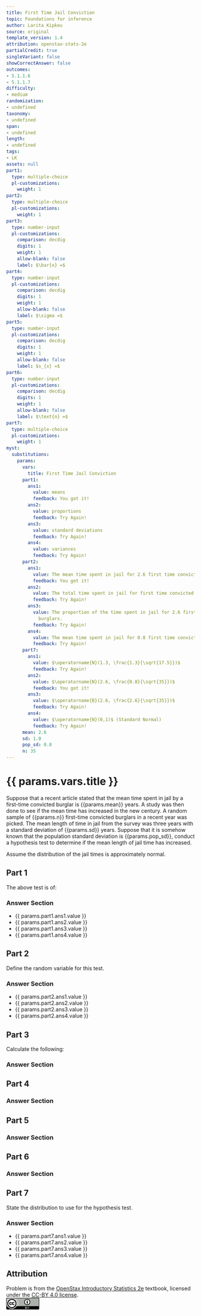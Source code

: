 ```yaml
---
title: First Time Jail Conviction
topic: Foundations for inference
author: Larita Kipkeu
source: original
template_version: 1.4
attribution: openstax-stats-2e
partialCredit: true
singleVariant: false
showCorrectAnswer: false
outcomes:
- 5.1.1.6
- 5.1.1.7
difficulty:
- medium
randomization:
- undefined
taxonomy:
- undefined
span:
- undefined
length:
- undefined
tags:
- LK
assets: null
part1:
  type: multiple-choice
  pl-customizations:
    weight: 1
part2:
  type: multiple-choice
  pl-customizations:
    weight: 1
part3:
  type: number-input
  pl-customizations:
    comparison: decdig
    digits: 1
    weight: 1
    allow-blank: false
    label: $\bar{x} =$
part4:
  type: number-input
  pl-customizations:
    comparison: decdig
    digits: 1
    weight: 1
    allow-blank: false
    label: $\sigma =$
part5:
  type: number-input
  pl-customizations:
    comparison: decdig
    digits: 1
    weight: 1
    allow-blank: false
    label: $s_{x} =$
part6:
  type: number-input
  pl-customizations:
    comparison: decdig
    digits: 1
    weight: 1
    allow-blank: false
    label: $\text{n} =$
part7:
  type: multiple-choice
  pl-customizations:
    weight: 1
myst:
  substitutions:
    params:
      vars:
        title: First Time Jail Conviction
      part1:
        ans1:
          value: means
          feedback: You got it!
        ans2:
          value: proportions
          feedback: Try Again!
        ans3:
          value: standard deviations
          feedback: Try Again!
        ans4:
          value: variances
          feedback: Try Again!
      part2:
        ans1:
          value: The mean time spent in jail for 2.6 first time convicted burglars.
          feedback: You got it!
        ans2:
          value: The total time spent in jail for first time convicted burglars.
          feedback: Try Again!
        ans3:
          value: The proportion of the time spent in jail for 2.6 first time convicted
            burglars.
          feedback: Try Again!
        ans4:
          value: The mean time spent in jail for 0.8 first time convicted burglars.
          feedback: Try Again!
      part7:
        ans1:
          value: $\operatorname{N}(1.3, \frac{1.3}{\sqrt{17.5}})$
          feedback: Try Again!
        ans2:
          value: $\operatorname{N}(2.6, \frac{0.8}{\sqrt{35}})$
          feedback: You got it!
        ans3:
          value: $\operatorname{B}(2.6, \frac{2.6}{\sqrt{35}})$
          feedback: Try Again!
        ans4:
          value: $\operatorname{N}(0,1)$ (Standard Normal)
          feedback: Try Again!
      mean: 2.6
      sd: 1.0
      pop_sd: 0.8
      n: 35
---
```

# {{ params.vars.title }}
Suppose that a recent article stated that the mean time spent in jail by a first-time convicted burglar is {{params.mean}} years. A study was then done to see if the mean time has increased in the new century. A random sample of {{params.n}} first-time convicted burglars in a recent year was picked. The mean length of time in jail from the survey was three years with a standard deviation of {{params.sd}} years. Suppose that it is somehow known that the population standard deviation is {{params.pop_sd}}, conduct a hypothesis test to determine if the mean length of jail time has increased.

Assume the distribution of the jail times is approximately normal.

## Part 1

The above test is of:

### Answer Section

- {{ params.part1.ans1.value }}
- {{ params.part1.ans2.value }}
- {{ params.part1.ans3.value }}
- {{ params.part1.ans4.value }}

## Part 2

Define the random variable for this test.

### Answer Section

- {{ params.part2.ans1.value }}
- {{ params.part2.ans2.value }}
- {{ params.part2.ans3.value }}
- {{ params.part2.ans4.value }}

## Part 3

Calculate the following:

### Answer Section

## Part 4

### Answer Section

## Part 5

### Answer Section

## Part 6

### Answer Section

## Part 7

State the distribution to use for the hypothesis test.

### Answer Section

- {{ params.part7.ans1.value }}
- {{ params.part7.ans2.value }}
- {{ params.part7.ans3.value }}
- {{ params.part7.ans4.value }}

## Attribution

Problem is from the [OpenStax Introductory Statistics 2e](https://openstax.org/books/introductory-statistics-2e) textbook, licensed under the [CC-BY 4.0 license](https://creativecommons.org/licenses/by/4.0/).<br>![Image representing the Creative Commons 4.0 BY license.](https://raw.githubusercontent.com/firasm/bits/master/by.png)